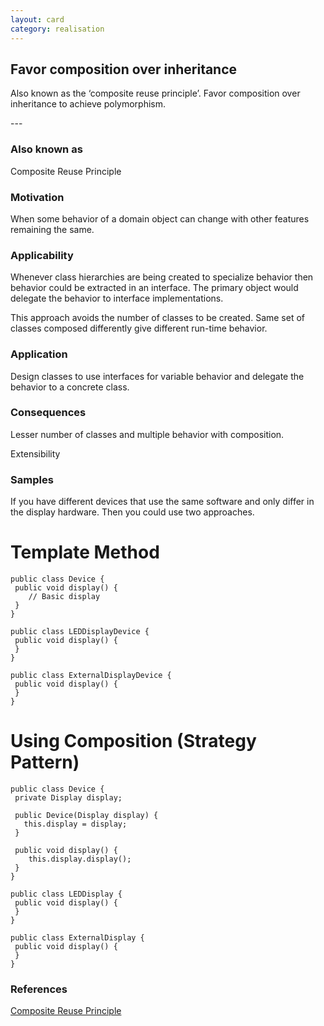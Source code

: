 ```yaml
---
layout: card
category: realisation
---
```

Favor composition over inheritance
---
<p>Also known as the &lsquo;composite reuse principle&rsquo;. Favor
      composition over inheritance to achieve polymorphism.</p>
---

### Also known as

Composite Reuse Principle

### Motivation

When some behavior of a domain object can change with other features remaining the same.

### Applicability

Whenever class hierarchies are being created to specialize behavior then behavior could be extracted in an interface. The primary object would delegate the behavior to interface implementations.

This approach avoids the number of classes to be created. Same set of classes composed differently give different run-time behavior.

### Application

Design classes to use interfaces for variable behavior and delegate the behavior to a concrete class.

### Consequences

Lesser number of classes and multiple behavior with composition.

Extensibility

### Samples

If you have different devices that use the same software and only differ in the display hardware. Then you could use two approaches.

# Template Method

    public class Device {
     public void display() {
        // Basic display
     }
    }

    public class LEDDisplayDevice {
     public void display() {
     }
    }

    public class ExternalDisplayDevice {
     public void display() {
     }
    }

# Using Composition (Strategy Pattern)

    public class Device {
     private Display display;

     public Device(Display display) {
       this.display = display;
     }

     public void display() {
        this.display.display();
     }
    }

    public class LEDDisplay {
     public void display() {
     }
    }

    public class ExternalDisplay {
     public void display() {
     }
    }

### References

[Composite Reuse Principle](http://www.cs.sjsu.edu/~pearce/cs251b/principles/crp.htm)


